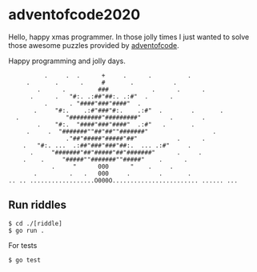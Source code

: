 # adventofcode2020
Hello, happy xmas programmer. In those jolly times I just wanted to solve
those awesome puzzles provided by [adventofcode](https://adventofcode.com/).

Happy programming and jolly days.


              .     .  .      +     .      .          .
         .       .      .     #       .           .
            .      .         ###            .      .      .
          .      .   "#:. .:##"##:. .:#"  .      .
              .      . "####"###"####"  .
           .     "#:.    .:#"###"#:.    .:#"  .        .       .
      .             "#########"#########"        .        .
            .    "#:.  "####"###"####"  .:#"   .       .
         .     .  "#######""##"##""#######"                  .
                    ."##"#####"#####"##"           .      .
        .   "#:. ...  .:##"###"###"##:.  ... .:#"     .
          .     "#######"##"#####"##"#######"      .     .
        .    .     "#####""#######""#####"    .      .
                .     "      000      "    .     .
           .         .   .   000     .        .       .
    .. .. ..................O000O........................ ...... ...

## Run riddles

    $ cd ./[riddle]
    $ go run .
    
For tests

    $ go test
